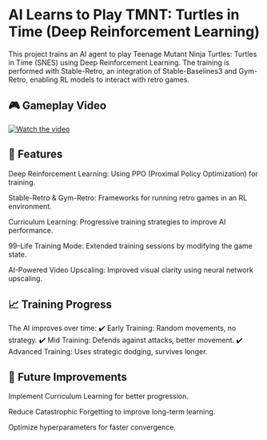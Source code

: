 # AI Learns to Play TMNT: Turtles in Time (Deep Reinforcement Learning)
This project trains an AI agent to play Teenage Mutant Ninja Turtles: Turtles in Time (SNES) using Deep Reinforcement Learning. The training is performed with Stable-Retro, an integration of Stable-Baselines3 and Gym-Retro, enabling RL models to interact with retro games.

## 🎮 Gameplay Video
[![Watch the video](https://img.youtube.com/vi/UyWwZyTSadM/maxresdefault.jpg)](https://www.youtube.com/watch?v=UyWwZyTSadM)

## 🚀 Features
Deep Reinforcement Learning: Using PPO (Proximal Policy Optimization) for training.

Stable-Retro & Gym-Retro: Frameworks for running retro games in an RL environment.

Curriculum Learning: Progressive training strategies to improve AI performance.

99-Life Training Mode: Extended training sessions by modifying the game state.

AI-Powered Video Upscaling: Improved visual clarity using neural network upscaling.

## 📈 Training Progress
The AI improves over time:
✔️ Early Training: Random movements, no strategy.
✔️ Mid Training: Defends against attacks, better movement.
✔️ Advanced Training: Uses strategic dodging, survives longer.

## 📌 Future Improvements
Implement Curriculum Learning for better progression.

Reduce Catastrophic Forgetting to improve long-term learning.

Optimize hyperparameters for faster convergence.
